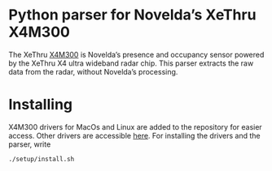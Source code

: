 # Python parser for Novelda’s XeThru X4M300

The XeThru [X4M300](https://www.xethru.com/x4m300-presence-sensor.html) is Novelda’s presence and occupancy sensor powered by the XeThru X4 ultra wideband radar chip. This parser extracts the raw data from the radar, without Novelda’s processing.  

# Installing

X4M300 drivers for MacOs and Linux are added to the repository for easier access.  Other drivers are accessible [here](https://www.xethru.com/community/resources/).  For installing the drivers and the parser, write

```shell
./setup/install.sh
```
